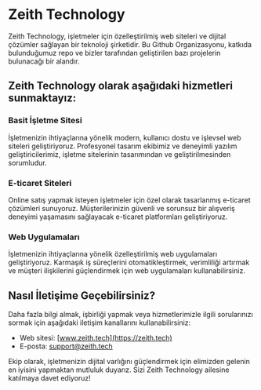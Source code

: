 # Zeith Technology

Zeith Technology, işletmeler için özelleştirilmiş web siteleri ve dijital çözümler sağlayan bir teknoloji şirketidir. Bu Github Organizasyonu, katkıda bulunduğumuz repo ve bizler tarafından geliştirilen bazı projelerin bulunacağı bir alandır.

## Zeith Technology olarak aşağıdaki hizmetleri sunmaktayız:

### Basit İşletme Sitesi

İşletmenizin ihtiyaçlarına yönelik modern, kullanıcı dostu ve işlevsel web siteleri geliştiriyoruz. Profesyonel tasarım ekibimiz ve deneyimli yazılım geliştiricilerimiz, işletme sitelerinin tasarımından ve geliştirilmesinden sorumludur.

### E-ticaret Siteleri

Online satış yapmak isteyen işletmeler için özel olarak tasarlanmış e-ticaret çözümleri sunuyoruz. Müşterilerinizin güvenli ve sorunsuz bir alışveriş deneyimi yaşamasını sağlayacak e-ticaret platformları geliştiriyoruz.

### Web Uygulamaları

İşletmenizin ihtiyaçlarına yönelik özelleştirilmiş web uygulamaları geliştiriyoruz. Karmaşık iş süreçlerini otomatikleştirmek, verimliliği artırmak ve müşteri ilişkilerini güçlendirmek için web uygulamaları kullanabilirsiniz.

## Nasıl İletişime Geçebilirsiniz?

Daha fazla bilgi almak, işbirliği yapmak veya hizmetlerimizle ilgili sorularınızı sormak için aşağıdaki iletişim kanallarını kullanabilirsiniz:

- Web sitesi: [www.zeith.tech](https://zeith.tech)
- E-posta: support@zeith.tech

Ekip olarak, işletmenizin dijital varlığını güçlendirmek için elimizden gelenin en iyisini yapmaktan mutluluk duyarız. Sizi Zeith Technology ailesine katılmaya davet ediyoruz!


